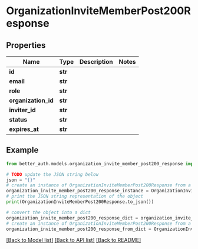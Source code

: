 # OrganizationInviteMemberPost200Response


## Properties

Name | Type | Description | Notes
------------ | ------------- | ------------- | -------------
**id** | **str** |  | 
**email** | **str** |  | 
**role** | **str** |  | 
**organization_id** | **str** |  | 
**inviter_id** | **str** |  | 
**status** | **str** |  | 
**expires_at** | **str** |  | 

## Example

```python
from better_auth.models.organization_invite_member_post200_response import OrganizationInviteMemberPost200Response

# TODO update the JSON string below
json = "{}"
# create an instance of OrganizationInviteMemberPost200Response from a JSON string
organization_invite_member_post200_response_instance = OrganizationInviteMemberPost200Response.from_json(json)
# print the JSON string representation of the object
print(OrganizationInviteMemberPost200Response.to_json())

# convert the object into a dict
organization_invite_member_post200_response_dict = organization_invite_member_post200_response_instance.to_dict()
# create an instance of OrganizationInviteMemberPost200Response from a dict
organization_invite_member_post200_response_from_dict = OrganizationInviteMemberPost200Response.from_dict(organization_invite_member_post200_response_dict)
```
[[Back to Model list]](../README.md#documentation-for-models) [[Back to API list]](../README.md#documentation-for-api-endpoints) [[Back to README]](../README.md)


